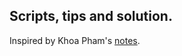 Scripts, tips and solution.
---
Inspired by Khoa Pham's [notes](https://github.com/onmyway133/notes/issues).
